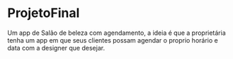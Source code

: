 # ProjetoFinal

Um app de Salão de beleza com agendamento, a ideia é que a proprietária tenha um app em que seus clientes possam agendar o proprio horário e data com a designer que desejar.
